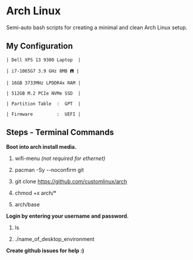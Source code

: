 # Arch Linux
Semi-auto bash scripts for creating a minimal and clean Arch Linux setup.

## My Configuration

	| Dell XPS 13 9300 Laptop  |

	| i7-1065G7 3.9 GHz 8MB 🖪 |

	| 16GB 3733MHz LPDDR4x RAM |

	| 512GB M.2 PCIe NVMe SSD  |

	| Partition Table  :  GPT  |

	| Firmware         :  UEFI |

## Steps - Terminal Commands
**Boot into arch install media.**

1. wifi-menu *(not required for ethernet)*

2. pacman -Sy --noconfirm git

3. git clone https://github.com/customlinux/arch

4. chmod +x arch/*

5. arch/base

**Login by entering your username and password.**

1. ls

2. ./name_of_desktop_environment

**Create github issues for help :)**